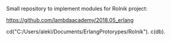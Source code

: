 Small repository to implement modules for Rolnik project: 

https://github.com/lambdaacademy/2018.05_erlang

cd("C:/Users/alekl/Documents/ErlangProtorypes/Rolnik").
c(db).
